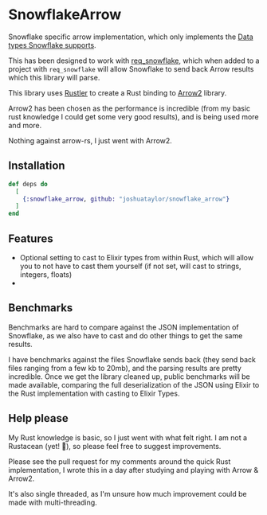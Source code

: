 # SnowflakeArrow

Snowflake specific arrow implementation, which only implements the [Data types Snowflake supports](https://docs.snowflake.com/en/sql-reference/data-types.html).

This has been designed to work with [req_snowflake](https://github.com/joshuataylor/req_snowflake), which when added to a project with `req_snowflake` will
allow Snowflake to send back Arrow results which this library will parse.

This library uses [Rustler](https://github.com/rusterlium/rustler) to create a Rust binding to [Arrow2](https://github.com/jorgecarleitao/arrow2) library.

Arrow2 has been chosen as the performance is incredible (from my basic rust knowledge I could get some very good results), and is being used more and more.

Nothing against arrow-rs, I just went with Arrow2.

## Installation

```elixir
def deps do
  [
    {:snowflake_arrow, github: "joshuataylor/snowflake_arrow"}
  ]
end
```

## Features

- Optional setting to cast to Elixir types from within Rust, which will allow you to not have to cast them yourself (if not set, will cast to strings, integers, floats)
- 

## Benchmarks

Benchmarks are hard to compare against the JSON implementation of Snowflake, as we also have to cast and do other things to get the same results.

I have benchmarks against the files Snowflake sends back (they send back files ranging from a few kb to 20mb), and the parsing results are pretty incredible.
Once we get the library cleaned up, public benchmarks will be made available, comparing the full deserialization of the JSON using Elixir to the Rust implementation with
casting to Elixir Types.

## Help please

My Rust knowledge is basic, so I just went with what felt right. I am not a Rustacean (yet! 🦀), so please feel free to suggest improvements.

Please see the pull request for my comments around the quick Rust implementation, I wrote this in a day after studying and playing with Arrow & Arrow2.

It's also single threaded, as I'm unsure how much improvement could be made with multi-threading.